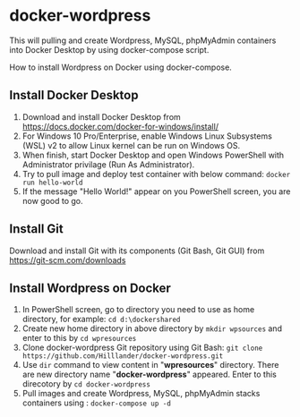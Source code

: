 # docker-wordpress

This will pulling and create Wordpress, MySQL, phpMyAdmin containers into Docker Desktop by using docker-compose script.

How to install Wordpress on Docker using docker-compose.

## Install Docker Desktop
1. Download and install Docker Desktop from https://docs.docker.com/docker-for-windows/install/
2. For Windows 10 Pro/Enterprise, enable Windows Linux Subsystems (WSL) v2 to allow Linux kernel can be run on Windows OS.
3. When finish, start Docker Desktop and open Windows PowerShell with Administrator privilage (Run As Administrator).
4. Try to pull image and deploy test container with below command:
     `docker run hello-world `
5. If the message "Hello World!" appear on you PowerShell screen, you are now good to go.

## Install Git
Download and install Git with its components (Git Bash, Git GUI) from https://git-scm.com/downloads

## Install Wordpress on Docker
1. In PowerShell screen, go to directory you need to use as home directory, for example: `cd d:\dockershared`
2. Create new home directory in above directory by `mkdir wpsources` and enter to this by `cd wpresources`
3. Clone docker-wordpress Git repository using Git Bash: `git clone https://github.com/Hilllander/docker-wordpress.git`
4. Use `dir` command to view content in "**wpresources**" directory. There are new directory name "**docker-wordpress**" appeared. Enter to this direcotory by `cd docker-wordpress`
5. Pull images and create Wordpress, MySQL, phpMyAdmin stacks containers using :  `docker-compose up -d`
